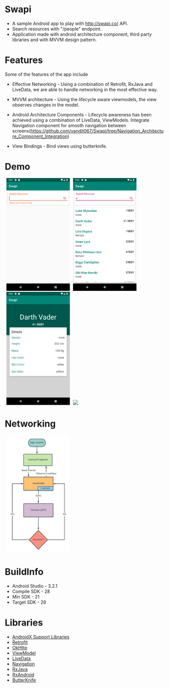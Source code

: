 # Swapi
* A sample Android app to play with http://swapi.co/ API.
* Search resources with "/people" endpoint.
* Application made with android architecture component, third party libraries and with MVVM design pattern.

# Features

Some of the features of the app include

* Effective Networking - Using a combination of Retrofit, RxJava and LiveData, we are able to handle networking in the most effective way.

* MVVM architecture - Using the lifecycle aware viewmodels, the view observes changes in the model.

* Android Architecture Components - Lifecycle awareness has been achieved using a combination of LiveData, ViewModels. Integrate Navigation component for smooth navigation between screens(https://github.com/vandit067/Swapi/tree/Navigation_Architecture_Component_Integration)

* View Bindings - Bind views using butterknife.

# Demo
<img src="demo/Search_Master_Screen.png" hspace="5" width="200"/><img src="demo/Master_Screen.png" hspace="5" width="200"/><img src="demo/Detail_Screen.png" hspace="5" width="200"/><img src="demo/Swapi_Demo.gif" hspace="5" width="200"/>

# Networking
<img src="demo/Swapi_App_Flow.png" hspace="5" width="200"/>

# BuildInfo
* Android Studio - 3.2.1
* Compile SDK - 28
* Min SDK - 21
* Target SDK - 28

# Libraries
* <a href="https://developer.android.com/jetpack/androidx/">AndroidX Support Libraries</a>
* <a href="http://square.github.io/retrofit/">Retrofit</a>
* <a href="http://square.github.io/okhttp/">OkHttp</a>
* <a href="https://developer.android.com/topic/libraries/architecture/viewmodel">ViewModel</a>
* <a href="https://developer.android.com/topic/libraries/architecture/livedata">LiveData</a>
* <a href="https://developer.android.com/topic/libraries/architecture/navigation/">Navigation</a>
* <a href="https://github.com/ReactiveX/RxJava">RxJava</a>
* <a href="https://github.com/ReactiveX/RxAndroid">RxAndroid</a>
* <a href="https://github.com/JakeWharton/butterknife">ButterKnife</a>
